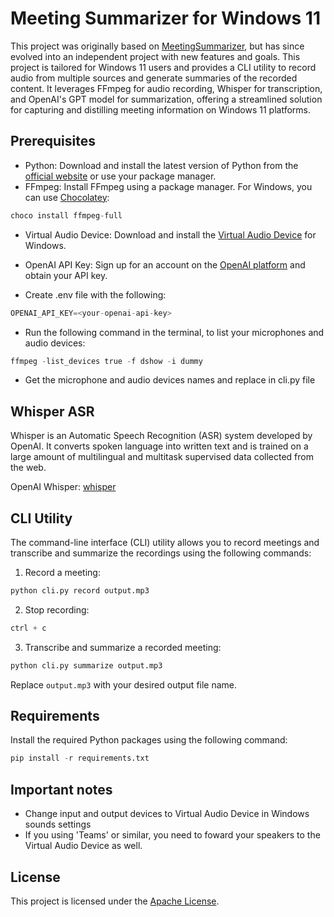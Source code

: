# Meeting Summarizer for Windows 11 

This project was originally based on [MeetingSummarizer](https://github.com/rajpdus/MeetingSummarizer), but has since evolved into an independent project with new features and goals. This project is tailored for Windows 11 users and provides a CLI utility to record audio from multiple sources and generate summaries of the recorded content. It leverages FFmpeg for audio recording, Whisper for transcription, and OpenAI's GPT model for summarization, offering a streamlined solution for capturing and distilling meeting information on Windows 11 platforms.

## Prerequisites 

- Python: Download and install the latest version of Python from the [official website](https://www.python.org/downloads/) or use your package manager.
- FFmpeg: Install FFmpeg using a package manager. For Windows, you can use [Chocolatey](https://chocolatey.org/):

``` python
choco install ffmpeg-full
```

- Virtual Audio Device: Download and install the [Virtual Audio Device](https://vb-audio.com/Cable/index.htm) for Windows.

- OpenAI API Key: Sign up for an account on the [OpenAI platform](https://platform.openai.com/) and obtain your API key.

- Create .env file with the following:

``` python
OPENAI_API_KEY=<your-openai-api-key>
```

- Run the following command in the terminal, to list your microphones and audio devices:

``` python
ffmpeg -list_devices true -f dshow -i dummy 
```

- Get the microphone and audio devices names and replace in cli.py file

## Whisper ASR 

Whisper is an Automatic Speech Recognition (ASR) system developed by OpenAI. It converts spoken language into written text and is trained on a large amount of multilingual and multitask supervised data collected from the web.

OpenAI Whisper: [whisper](https://github.com/openai/whisper)

## CLI Utility 

The command-line interface (CLI) utility allows you to record meetings and transcribe and summarize the recordings using the following commands:

1. Record a meeting:

``` python
python cli.py record output.mp3
```

2. Stop recording:

``` python
ctrl + c
```

3. Transcribe and summarize a recorded meeting:

``` python
python cli.py summarize output.mp3
```

Replace `output.mp3` with your desired output file name.

## Requirements 

Install the required Python packages using the following command:

``` python
pip install -r requirements.txt
```

## Important notes 

- Change input and output devices to Virtual Audio Device in Windows sounds settings
- If you using 'Teams' or similar, you need to foward your speakers to the Virtual Audio Device as well.

## License 

This project is licensed under the [Apache License](LICENSE).
